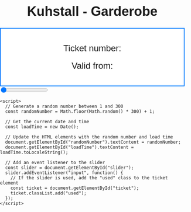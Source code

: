 <html>
  <head>
    <meta charset="UTF-8">
    <title>Kuhstall - Garderobe</title>
    <style>
      body {
        font-family: Arial, sans-serif;
        margin: 0;
        padding: 0;
      }
      h1 {
        font-size: 36px;
        text-align: center;
        margin-top: 20px;
      }
      p {
        font-size: 24px;
        margin: 20px 0;
        text-align: center;
      }
      #ticket {
        background-color: #ffffff;
        border: 2px solid #007bff;
        padding: 20px;
        text-align: center;
      }
      #used {
        background-color: #f8f9fa;
        color: #6c757d;
        text-decoration: line-through;
      }
    </style>
  </head>
  <body>
    <h1>Kuhstall - Garderobe</h1>
    <div id="ticket">
      <p>Ticket number: <span id="randomNumber"></span></p>
      <p>Valid from: <span id="loadTime"></span></p>
    </div>
    <div>
      <input type="range" min="0" max="1" value="0" id="slider">
    </div>

    <script>
      // Generate a random number between 1 and 300
      const randomNumber = Math.floor(Math.random() * 300) + 1;
      
      // Get the current date and time
      const loadTime = new Date();
      
      // Update the HTML elements with the random number and load time
      document.getElementById("randomNumber").textContent = randomNumber;
      document.getElementById("loadTime").textContent = loadTime.toLocaleString();
      
      // Add an event listener to the slider
      const slider = document.getElementById("slider");
      slider.addEventListener("input", function() {
        // If the slider is used, add the "used" class to the ticket element
        const ticket = document.getElementById("ticket");
        ticket.classList.add("used");
      });
    </script>
  </body>
</html>

